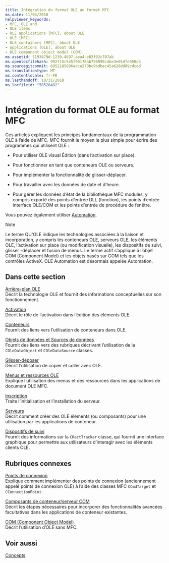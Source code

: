 ```yaml
---
title: Intégration du format OLE au format MFC
ms.date: 11/04/2016
helpviewer_keywords:
- MFC, OLE and
- OLE items
- OLE applications [MFC], about OLE
- OLE [MFC]
- OLE containers [MFC], about OLE
- applications [OLE], about OLE
- OLE component object model (COM)
ms.assetid: 5193479d-1239-4697-aea4-e82f92c707ab
ms.openlocfilehash: 992715c545f90176ab750890c4be3e05dfe950d3
ms.sourcegitcommit: 6052185696adca270bc9bdbec45a626dd89cdcdd
ms.translationtype: MT
ms.contentlocale: fr-FR
ms.lasthandoff: 10/31/2018
ms.locfileid: "50520482"
---
```

# <a name="ole-in-mfc"></a>Intégration du format OLE au format MFC

Ces articles expliquent les principes fondamentaux de la programmation OLE à l’aide de MFC. MFC fournit le moyen le plus simple pour écrire des programmes qui utilisent OLE :

- Pour utiliser OLE visual Édition (dans l’activation sur place).

- Pour fonctionner en tant que conteneurs OLE ou serveurs.

- Pour implémenter la fonctionnalité de glisser-déplacer.

- Pour travailler avec les données de date et d’heure.

- Pour gérer les données d’état de la bibliothèque MFC modules, y compris exporté des points d’entrée DLL (fonction), les points d’entrée interface OLE/COM et les points d’entrée de procédure de fenêtre.

Vous pouvez également utiliser [Automation](../mfc/automation.md).

> [!NOTE]
>  Le terme QU'OLE indique les technologies associées à la liaison et incorporation, y compris les conteneurs OLE, serveurs OLE, les éléments OLE, l’activation sur place (ou modification visuelle), les dispositifs de suivi, glisser -déplacer et fusion de menus. Le terme actif s’applique à l’objet COM (Component Model) et les objets basés sur COM tels que les contrôles ActiveX. OLE Automation est désormais appelée Automation.

## <a name="in-this-section"></a>Dans cette section

[Arrière-plan OLE](../mfc/ole-background.md)<br/>
Décrit la technologie OLE et fournit des informations conceptuelles sur son fonctionnement.

[Activation](../mfc/activation-cpp.md)<br/>
Décrit le rôle de l’activation dans l’édition des éléments OLE.

[Conteneurs](../mfc/containers.md)<br/>
Fournit des liens vers l’utilisation de conteneurs dans OLE.

[Objets de données et Sources de données](../mfc/data-objects-and-data-sources-ole.md)<br/>
Fournit des liens vers des rubriques décrivant l’utilisation de la `COleDataObject` et `COleDataSource` classes.

[Glisser-déposer](../mfc/drag-and-drop-ole.md)<br/>
Décrit l’utilisation de copier et coller avec OLE.

[Menus et ressources OLE](../mfc/menus-and-resources-ole.md)<br/>
Explique l’utilisation des menus et des ressources dans les applications de document OLE MFC.

[Inscription](../mfc/registration.md)<br/>
Traite l’initialisation et l’installation du serveur.

[Serveurs](../mfc/servers.md)<br/>
Décrit comment créer des OLE éléments (ou composants) pour une utilisation par les applications de conteneur.

[Dispositifs de suivi](../mfc/trackers.md)<br/>
Fournit des informations sur la `CRectTracker` classe, qui fournit une interface graphique pour permettre aux utilisateurs d’interagir avec les éléments clients OLE.

## <a name="related-sections"></a>Rubriques connexes

[Points de connexion](../mfc/connection-points.md)<br/>
Explique comment implémenter des points de connexion (anciennement appelé points de connexion OLE) à l’aide des classes MFC `CCmdTarget` et `CConnectionPoint`.

[Composants de conteneur/serveur COM](../mfc/containers-advanced-features.md)<br/>
Décrit les étapes nécessaires pour incorporer des fonctionnalités avancées facultatives dans les applications de conteneur existantes.

[COM (Component Object Model)](/windows/desktop/com/the-component-object-model)<br/>
Décrit l’utilisation d’OLE sans MFC.

## <a name="see-also"></a>Voir aussi

[Concepts](../mfc/mfc-concepts.md)

